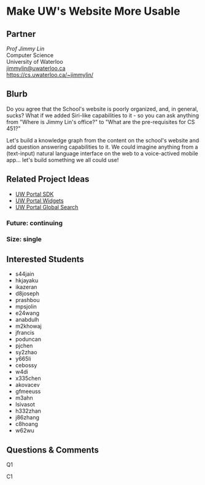# Make UW's Website More Usable

## Partner
_Prof Jimmy Lin_  
Computer Science  
University of Waterloo  
jimmylin@uwaterloo.ca  
https://cs.uwaterloo.ca/~jimmylin/  


## Blurb

Do you agree that the School's website is poorly organized, and, in
general, sucks? What if we added Siri-like capabilities to it - so you
can ask anything from "Where is Jimmy Lin's office?" to "What are the
pre-requisites for CS 451?"

Let's build a knowledge graph from the content on the school's website
and add question answering capabilities to it. We could imagine
anything from a (text-input) natural language interface on the web to
a voice-actived mobile app...  let's build something we all could use!


## Related Project Ideas

* [UW Portal SDK](uw-portal-sdk.md)
* [UW Portal Widgets](uw-portal-widgets.md)
* [UW Portal Global Search](uw-portal-global-search.md)

### Future: continuing
### Size: single


## Interested Students
* s44jain
* hkjayaku
* ikazeran
* d8joseph
* prashbou
* mpsjolin
* e24wang
* anabdulh
* m2khowaj
* jfrancis
* poduncan
* pjchen
* sy2zhao
* y665li
* cebossy
* w4di
* x335chen
* akovacev
* gfmeeuss
* m3ahn
* lsivasot
* h332zhan
* j86zhang
* c8hoang
* w62wu
## Questions & Comments

Q1

C1
